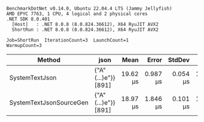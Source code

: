 ```

BenchmarkDotNet v0.14.0, Ubuntu 22.04.4 LTS (Jammy Jellyfish)
AMD EPYC 7763, 1 CPU, 4 logical and 2 physical cores
.NET SDK 8.0.401
  [Host]   : .NET 8.0.8 (8.0.824.36612), X64 RyuJIT AVX2
  ShortRun : .NET 8.0.8 (8.0.824.36612), X64 RyuJIT AVX2

Job=ShortRun  IterationCount=3  LaunchCount=1  
WarmupCount=3  

```
| Method                  | json                | Mean     | Error    | StdDev   | Min      | Max      | Gen0   | Allocated |
|------------------------ |-------------------- |---------:|---------:|---------:|---------:|---------:|-------:|----------:|
| SystemTextJson          | {&quot;A&quot;(...)e&quot;}} [891] | 19.62 μs | 0.987 μs | 0.054 μs | 19.57 μs | 19.68 μs | 0.0305 |   3.19 KB |
| SystemTextJsonSourceGen | {&quot;A&quot;(...)e&quot;}} [891] | 18.97 μs | 1.846 μs | 0.101 μs | 18.92 μs | 19.09 μs | 0.0305 |   3.19 KB |
